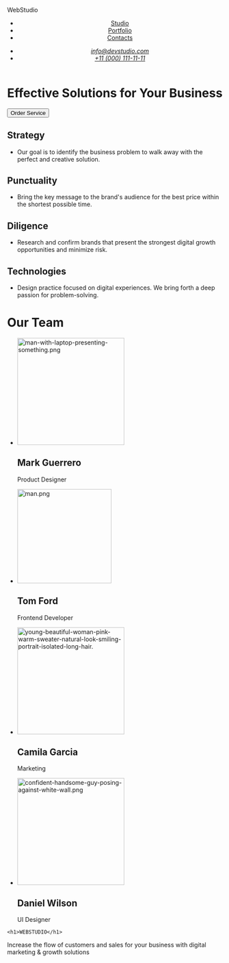 <!DOCTYPE html>
<html lang="en">

<head>
    <meta charset="UTF-8">
    <meta http-equiv="X-UA-Compatible" content="IE=edge">
    <meta name="viewport" content="width=device-width, initial-scale=1.0">
    <title>Document</title>
</head>
<body>
    <p>WebStudio</p>
<header>
    <nav>
        <a href="./index.html"></a>
        <ul>
            <li><a href="Studio ">Studio</a></li>
            <li><a href="Portfolio">Portfolio</a></li>
            <li><a href=" Contacts">Contacts</a></li>
        </ul>
    </nav>
<address>
    <ul>
        <li><a href="mailto:info@devstudio.com">info@devstudio.com</a></li>
        <li><a href="tel:+110001111111">+11 (000) 111-11-11</a></li>
    </ul>
</address>
</header>
<h1> Effective Solutions
    for Your Business</h1>
<button>Order Service</button> 

<h2>Strategy</h2>
<ul>
<li>Our goal is to identify the business
problem to walk away with the perfect and creative solution. </li>
</ul>
<h2>Punctuality</h2>
    <ul>
        <li>
            Bring the key message to the brand's audience for the best price within the shortest possible time.
        </li>
    </ul>
    <h2> Diligence</h2> 
    <ul>
        <li>
            Research and confirm brands that present the strongest digital growth opportunities and minimize risk.  
        </li>
    </ul>
    <h2>Technologies</h2>
    <ul>
        <li>
            Design practice focused on digital experiences. We bring forth a deep passion for problem-solving.   
        </li>
    </ul>
    <h1>Our Team</h1>
<ul>
        <li>
            <a>
                <img src="https://img.freepik.com/free-photo/man-with-laptop-presenting-something_1368-5030.jpg" alt="man-with-laptop-presenting-something.png"
                width="250"
                />  
            </a>
            <h2>Mark Guerrero</h2>
            <p>Product Designer</p>
        </li>
        <li>
            <a>
                <img src="https://agendapartnership.co.uk/wp-content/uploads/2019/06/thinking-person-png-hd-thinking-man-png-324.png" alt="man.png"
                width="220"
                />
            </a>
            <h2>Tom Ford</h2>
            <p>Frontend Developer</p>
        </li>
            <li>
                <a>
                    <img src="https://img.freepik.com/free-photo/young-beautiful-woman-pink-warm-sweater-natural-look-smiling-portrait-isolated-long-hair_285396-896.jpg" alt="young-beautiful-woman-pink-warm-sweater-natural-look-smiling-portrait-isolated-long-hair."
                    width="250"
                    />
                </a>
               <h2> Camila Garcia</h2> 
               <p>Marketing</p>
            </li>
            <li>
                <a>
                    <img src="https://img.freepik.com/free-photo/serious-looking-handsome-guy-posing-against-white-wall_176420-32935.jpg" alt="confident-handsome-guy-posing-against-white-wall.png"
                    width="250"
                    />
                </a>
                <h2>Daniel Wilson</h2>
                <p>UI Designer</p>
            </li>
        </ul>
  
    <h1>WEBSTUDIO</h1>
<p>Increase the flow of customers and sales for your business with digital marketing & growth solutions</p
>

</html>

  






